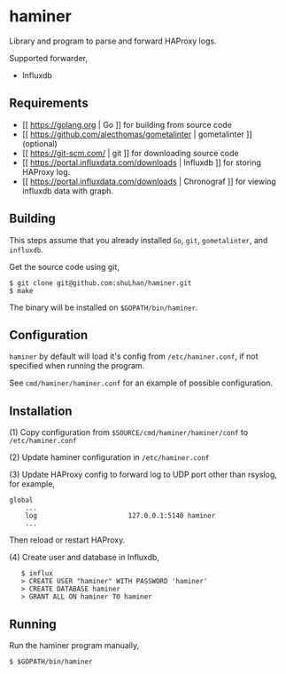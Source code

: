 # haminer

Library and program to parse and forward HAProxy logs.

Supported forwarder,

* Influxdb


## Requirements

* [[ https://golang.org | Go ]] for building from source code
* [[ https://github.com/alecthomas/gometalinter | gometalinter ]] (optional)
* [[ https://git-scm.com/ | git ]] for downloading source code
* [[ https://portal.influxdata.com/downloads | Influxdb ]] for storing
  HAProxy log.
* [[ https://portal.influxdata.com/downloads | Chronograf ]] for viewing
  influxdb data with graph.

## Building

This steps assume that you already installed `Go`, `git`, `gometalinter`, and
`influxdb`.

Get the source code using git,

	$ git clone git@github.com:shuLhan/haminer.git
	$ make

The binary will be installed on `$GOPATH/bin/haminer`.


## Configuration

`haminer` by default will load it's config from `/etc/haminer.conf`, if not
specified when running the program.

See `cmd/haminer/haminer.conf` for an example of possible configuration.


## Installation

(1) Copy configuration from `$SOURCE/cmd/haminer/haminer/conf` to
`/etc/haminer.conf`

(2) Update haminer configuration in `/etc/haminer.conf`

(3) Update HAProxy config to forward log to UDP port other than rsyslog, for
example,

```
global
	...
	log                       127.0.0.1:5140 haminer
	...
```

Then reload or restart HAProxy.

(4) Create user and database in Influxdb,

       $ influx
       > CREATE USER "haminer" WITH PASSWORD 'haminer'
       > CREATE DATABASE haminer
       > GRANT ALL ON haminer TO haminer

## Running

Run the haminer program manually,

	$ $GOPATH/bin/haminer
